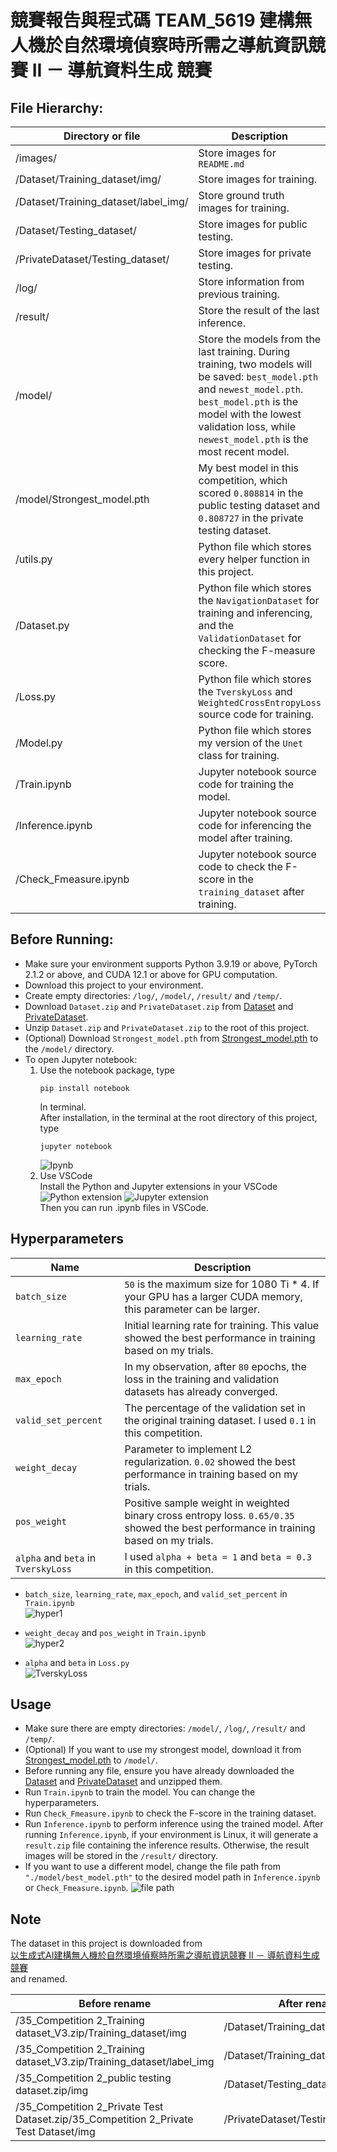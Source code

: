# 競賽報告與程式碼 TEAM_5619 建構無人機於自然環境偵察時所需之導航資訊競賽 II － 導航資料生成 競賽

## File Hierarchy:

| Directory or file | Description |
| ---- | ---- |
| /images/ | Store images for `README.md` |
| /Dataset/Training_dataset/img/ | Store images for training. |
| /Dataset/Training_dataset/label_img/ | Store ground truth images for training. |
| /Dataset/Testing_dataset/ | Store images for public testing. |
| /PrivateDataset/Testing_dataset/ | Store images for private testing. |
| /log/ | Store information from previous training. |
| /result/ | Store the result of the last inference. |
| /model/ | Store the models from the last training. During training, two models will be saved: `best_model.pth` and `newest_model.pth`. `best_model.pth` is the model with the lowest validation loss, while `newest_model.pth` is the most recent model. |
| /model/Strongest_model.pth | My best model in this competition, which scored `0.808814` in the public testing dataset and `0.808727` in the private testing dataset. |
| /utils.py | Python file which stores every helper function in this project. |
| /Dataset.py | Python file which stores the `NavigationDataset` for training and inferencing, and the `ValidationDataset` for checking the F-measure score. |
| /Loss.py | Python file which stores the `TverskyLoss` and `WeightedCrossEntropyLoss` source code for training. |
| /Model.py | Python file which stores my version of the `Unet` class for training. |
| /Train.ipynb | Jupyter notebook source code for training the model. |
| /Inference.ipynb | Jupyter notebook source code for inferencing the model after training. |
| /Check_Fmeasure.ipynb | Jupyter notebook source code to check the F-score in the `training_dataset` after training. |

## Before Running:

* Make sure your environment supports Python 3.9.19 or above, PyTorch 2.1.2 or above, and CUDA 12.1 or above for GPU computation.
* Download this project to your environment.
* Create empty directories: `/log/`, `/model/`, `/result/` and `/temp/`.
* Download `Dataset.zip` and `PrivateDataset.zip` from [Dataset](https://drive.google.com/file/d/1UoapNsosdGx4X2nO9FrdaqElFoc8BnC0/view?usp=sharing) and [PrivateDataset](https://drive.google.com/file/d/1lNh7ewL8dOc_2gOlL6azcWLePfHlmxME/view?usp=sharing).
* Unzip `Dataset.zip` and `PrivateDataset.zip` to the root of this project.
* (Optional) Download `Strongest_model.pth` from [Strongest_model.pth](https://drive.google.com/file/d/1kPrNtFWuDS1bq-hxK6VCbTn6Egh47R_F/view?usp=sharing) to the `/model/` directory.
* To open Jupyter notebook:
  1. Use the notebook package, type 
     ```
     pip install notebook
     ```
     In terminal.  
     After installation, in the terminal at the root directory of this project, type
     ```
     jupyter notebook
     ```
     ![Ipynb](./images/jupyter.jpg)
  2. Use VSCode  
     Install the Python and Jupyter extensions in your VSCode  
     ![Python extension](./images/Python.jpg)
     ![Jupyter extension](./images/Juypter_extension.jpg)  
     Then you can run .ipynb files in VSCode.

## Hyperparameters

| Name | Description |
| ---- | ---- |
| `batch_size` | `50` is the maximum size for 1080 Ti * 4. If your GPU has a larger CUDA memory, this parameter can be larger. |
| `learning_rate` | Initial learning rate for training. This value showed the best performance in training based on my trials. |
| `max_epoch` | In my observation, after `80` epochs, the loss in the training and validation datasets has already converged. |
| `valid_set_percent` | The percentage of the validation set in the original training dataset. I used `0.1` in this competition. |
| `weight_decay` | Parameter to implement L2 regularization. `0.02` showed the best performance in training based on my trials. |
| `pos_weight` | Positive sample weight in weighted binary cross entropy loss. `0.65/0.35` showed the best performance in training based on my trials. |
| `alpha` and `beta` in `TverskyLoss` | I used `alpha + beta = 1` and `beta = 0.3` in this competition. |

* `batch_size`, `learning_rate`, `max_epoch`, and `valid_set_percent` in `Train.ipynb`  
  ![hyper1](./images/main_hyper_parameter.png)

* `weight_decay` and `pos_weight` in `Train.ipynb`  
  ![hyper2](./images/weight_decay_and_pos_weight.png)

* `alpha` and `beta` in `Loss.py`  
  ![TverskyLoss](./images/alpha_and_beta_in_TverskyLoss.png)

## Usage

* Make sure there are empty directories: `/model/`, `/log/`, `/result/` and `/temp/`.
* (Optional) If you want to use my strongest model, download it from [Strongest_model.pth](https://drive.google.com/file/d/1kPrNtFWuDS1bq-hxK6VCbTn6Egh47R_F/view?usp=sharing) to `/model/`.
* Before running any file, ensure you have already downloaded the [Dataset](https://drive.google.com/file/d/1UoapNsosdGx4X2nO9FrdaqElFoc8BnC0/view?usp=sharing) and [PrivateDataset](https://drive.google.com/file/d/1lNh7ewL8dOc_2gOlL6azcWLePfHlmxME/view?usp=sharing) and unzipped them.
* Run `Train.ipynb` to train the model. You can change the hyperparameters.
* Run `Check_Fmeasure.ipynb` to check the F-score in the training dataset.
* Run `Inference.ipynb` to perform inference using the trained model. After running `Inference.ipynb`, if your environment is Linux, it will generate a `result.zip` file containing the inference results. Otherwise, the result images will be stored in the `/result/` directory.  
* If you want to use a different model, change the file path from `"./model/best_model.pth"` to the desired model path in `Inference.ipynb` or `Check_Fmeasure.ipynb`.
  ![file path](./images/model_path.png)

## Note

The dataset in this project is downloaded from  
[以生成式AI建構無人機於自然環境偵察時所需之導航資訊競賽 II － 導航資料生成競賽](https://tbrain.trendmicro.com.tw/Competitions/Details/35)  
and renamed.

| Before rename | After rename |
| ---- | ---- |
| /35_Competition 2_Training dataset_V3.zip/Training_dataset/img | /Dataset/Training_dataset/img/ |
| /35_Competition 2_Training dataset_V3.zip/Training_dataset/label_img | /Dataset/Training_dataset/label_img/ |
| /35_Competition 2_public testing dataset.zip/img | /Dataset/Testing_dataset/ |
| /35_Competition 2_Private Test Dataset.zip/35_Competition 2_Private Test Dataset/img | /PrivateDataset/Testing_dataset/ |
